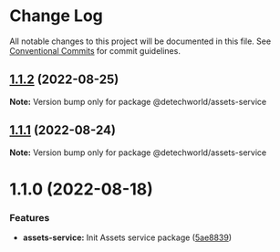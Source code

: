 # Change Log

All notable changes to this project will be documented in this file.
See [Conventional Commits](https://conventionalcommits.org) for commit guidelines.

## [1.1.2](https://github.com/detechworld/tto-packages/compare/@detechworld/assets-service@1.1.1...@detechworld/assets-service@1.1.2) (2022-08-25)

**Note:** Version bump only for package @detechworld/assets-service





## [1.1.1](https://github.com/detechworld/tto-packages/compare/@detechworld/assets-service@1.1.0...@detechworld/assets-service@1.1.1) (2022-08-24)

**Note:** Version bump only for package @detechworld/assets-service





# 1.1.0 (2022-08-18)


### Features

* **assets-service:** Init Assets service package ([5ae8839](https://github.com/detechworld/tto-packages/commit/5ae88393047858438e92c5d3cfde683134059db8))
